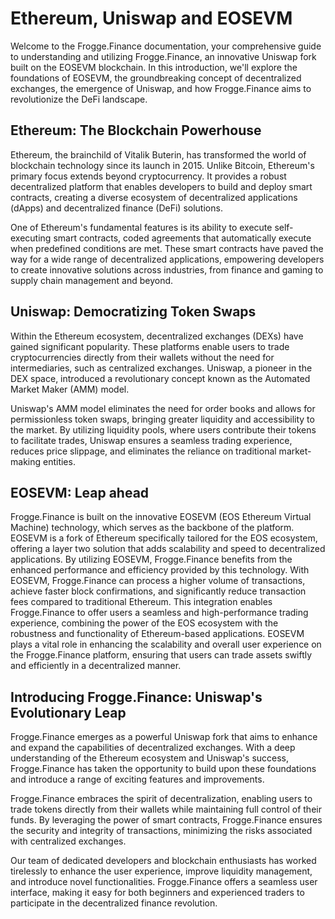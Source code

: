 # Ethereum, Uniswap and EOSEVM

Welcome to the Frogge.Finance documentation, your comprehensive guide to understanding and utilizing Frogge.Finance, an innovative Uniswap fork built on the EOSEVM blockchain. In this introduction, we'll explore the foundations of EOSEVM, the groundbreaking concept of decentralized exchanges, the emergence of Uniswap, and how Frogge.Finance aims to revolutionize the DeFi landscape.

## Ethereum: The Blockchain Powerhouse

Ethereum, the brainchild of Vitalik Buterin, has transformed the world of blockchain technology since its launch in 2015. Unlike Bitcoin, Ethereum's primary focus extends beyond cryptocurrency. It provides a robust decentralized platform that enables developers to build and deploy smart contracts, creating a diverse ecosystem of decentralized applications (dApps) and decentralized finance (DeFi) solutions.

One of Ethereum's fundamental features is its ability to execute self-executing smart contracts, coded agreements that automatically execute when predefined conditions are met. These smart contracts have paved the way for a wide range of decentralized applications, empowering developers to create innovative solutions across industries, from finance and gaming to supply chain management and beyond.

## Uniswap: Democratizing Token Swaps

Within the Ethereum ecosystem, decentralized exchanges (DEXs) have gained significant popularity. These platforms enable users to trade cryptocurrencies directly from their wallets without the need for intermediaries, such as centralized exchanges. Uniswap, a pioneer in the DEX space, introduced a revolutionary concept known as the Automated Market Maker (AMM) model.

Uniswap's AMM model eliminates the need for order books and allows for permissionless token swaps, bringing greater liquidity and accessibility to the market. By utilizing liquidity pools, where users contribute their tokens to facilitate trades, Uniswap ensures a seamless trading experience, reduces price slippage, and eliminates the reliance on traditional market-making entities.

## EOSEVM: Leap ahead

Frogge.Finance is built on the innovative EOSEVM (EOS Ethereum Virtual Machine) technology, which serves as the backbone of the platform. EOSEVM is a fork of Ethereum specifically tailored for the EOS ecosystem, offering a layer two solution that adds scalability and speed to decentralized applications. By utilizing EOSEVM, Frogge.Finance benefits from the enhanced performance and efficiency provided by this technology. With EOSEVM, Frogge.Finance can process a higher volume of transactions, achieve faster block confirmations, and significantly reduce transaction fees compared to traditional Ethereum. This integration enables Frogge.Finance to offer users a seamless and high-performance trading experience, combining the power of the EOS ecosystem with the robustness and functionality of Ethereum-based applications. EOSEVM plays a vital role in enhancing the scalability and overall user experience on the Frogge.Finance platform, ensuring that users can trade assets swiftly and efficiently in a decentralized manner.

## Introducing Frogge.Finance: Uniswap's Evolutionary Leap

Frogge.Finance emerges as a powerful Uniswap fork that aims to enhance and expand the capabilities of decentralized exchanges. With a deep understanding of the Ethereum ecosystem and Uniswap's success, Frogge.Finance has taken the opportunity to build upon these foundations and introduce a range of exciting features and improvements.

Frogge.Finance embraces the spirit of decentralization, enabling users to trade tokens directly from their wallets while maintaining full control of their funds. By leveraging the power of smart contracts, Frogge.Finance ensures the security and integrity of transactions, minimizing the risks associated with centralized exchanges.

Our team of dedicated developers and blockchain enthusiasts has worked tirelessly to enhance the user experience, improve liquidity management, and introduce novel functionalities. Frogge.Finance offers a seamless user interface, making it easy for both beginners and experienced traders to participate in the decentralized finance revolution.


